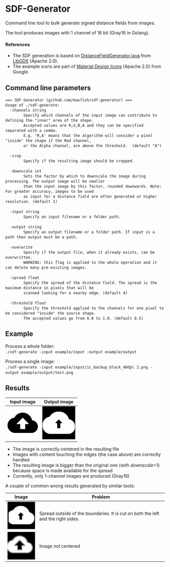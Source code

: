 # SDF-Generator
Command line tool to bulk generate signed distance fields from images.

The tool produces images with 1 channel of 16 bit (Gray16 in Golang).  

#### References
* The SDF generation is based on [DistanceFieldGenerator.java](https://github.com/libgdx/libgdx/blob/master/extensions/gdx-tools/src/com/badlogic/gdx/tools/distancefield/DistanceFieldGenerator.java) from [LibGDX](https://github.com/libgdx/libgdx) (Apache 2.0).
* The example icons are part of [Material Design Icons](https://github.com/google/material-design-icons) (Apache 2.0) from Google.

## Command line parameters
```
=== SDF Generator (github.com/maxfish/sdf-generator) ===
Usage of ./sdf-generate:
  -channels string
    	Specify which channels of the input image can contribute to defining the "inner" area of the shape.
    	Accepted values are R,G,B,A and they can be specified separated with a comma.
        E.g. 'R,A' means that the algorithm will consider a pixel "inside" the shape if the Red channel,
        or the Alpha channel, are above the threshold.  (default "A")

  -crop
    	Specify if the resulting image should be cropped.

  -downscale int
    	Sets the factor by which to downscale the image during processing. The output image will be smaller
        than the input image by this factor, rounded downwards. Note: For greater accuracy, images to be used
        as input for a distance field are often generated at higher resolution. (default 1)

  -input string
    	Specify an input filename or a folder path.

  -output string
    	Specify an output filename or a folder path. If input is a path then output must be a path.

  -overwrite
    	Specify if the output file, when it already exists, can be overwritten.
    	WARNING: this flag is applied to the whole operation and it can delete many pre-existing images.

  -spread float
    	Specify the spread of the distance field. The spread is the maximum distance in pixels that will be
        scanned looking for a nearby edge. (default 4)

  -threshold float
    	Specify the threshold applied to the channels for one pixel to be considered "inside" the source shape.
    	The accepted values go from 0.0 to 1.0. (default 0.5)
```

## Example

Process a whole folder:<br>
`./sdf-generate -input example/input -output example/output`

Process a single image:<br>
`./sdf-generate -input example/input/ic_backup_black_48dp\ 2.png -output example/output/test.png`

## Results
|  Input image |  Output image | 
|---|---|
| ![](images/backup_original.png?raw=true)  |  ![](images/backup_ok.png?raw=true) |

* The image is correctly centered in the resulting file
* Images with content touching the edges (the case above) are correctly handled
* The resulting image is bigger than the original one (with *downscale*=1) because space is made available for the spread
* Currently, only 1-channel images are produced (Gray16) 

A couple of common wrong results generated by similar tools:

|Image|Problem|
|--|--|
| ![](images/backup_error_1.png?raw=true) | Spread outside of the boundaries. It is cut on both the left and the right sides. |
| ![](images/backup_error_2.png?raw=true) | Image not centered |
